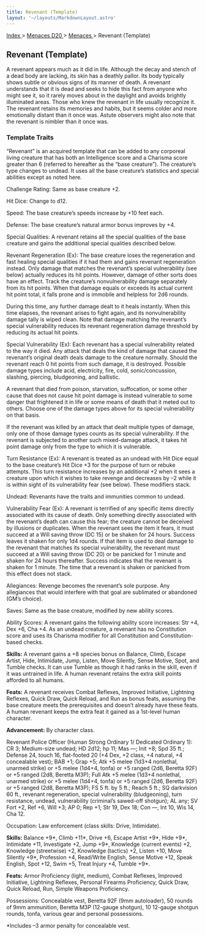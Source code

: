 ```yaml
---
title: Revenant (Template)
layout: '~/layouts/MarkdownLayout.astro'
---
```


[ Index ](/) > [ Menaces D20 ](/menaces.d20) > [ Menaces ](/menaces.d20/menaces) > Revenant (Template)

##  Revenant (Template)

A revenant appears much as it did in life. Although the decay and stench of a
dead body are lacking, its skin has a deathly pallor. Its body typically shows
subtle or obvious signs of its manner of death. A revenant understands that it
is dead and seeks to hide this fact from anyone who might see it, so it rarely
moves about in the daylight and avoids brightly illuminated areas. Those who
knew the revenant in life usually recognize it. The revenant retains its
memories and habits, but it seems colder and more emotionally distant than it
once was. Astute observers might also note that the revenant is nimbler than
it once was.

###  Template Traits

“Revenant” is an acquired template that can be added to any corporeal living
creature that has both an Intelligence score and a Charisma score greater than
6 (referred to hereafter as the “base creature”). The creature’s type changes
to undead. It uses all the base creature’s statistics and special abilities
except as noted here.

Challenge Rating: Same as base creature +2.

Hit Dice: Change to d12.

Speed: The base creature’s speeds increase by +10 feet each.

Defense: The base creature’s natural armor bonus improves by +4.

Special Qualities: A revenant retains all the special qualities of the base
creature and gains the additional special qualities described below.

Revenant Regeneration (Ex): The base creature loses the regeneration and fast
healing special qualities if it had them and gains revenant regeneration
instead. Only damage that matches the revenant’s special vulnerability (see
below) actually reduces its hit points. However, damage of other sorts does
have an effect. Track the creature’s nonvulnerability damage separately from
its hit points. When that damage equals or exceeds its actual current hit
point total, it falls prone and is immobile and helpless for 2d6 rounds.

During this time, any further damage dealt to it heals instantly. When this
time elapses, the revenant arises to fight again, and its nonvulnerability
damage tally is wiped clean. Note that damage matching the revenant’s special
vulnerability reduces its revenant regeneration damage threshold by reducing
its actual hit points.

Special Vulnerability (Ex): Each revenant has a special vulnerability related
to the way it died. Any attack that deals the kind of damage that caused the
revenant’s original death deals damage to the creature normally. Should the
revenant reach 0 hit points from such damage, it is destroyed. Possible damage
types include acid, electricity, fire, cold, sonic/concussion, slashing,
piercing, bludgeoning, and ballistic.

A revenant that died from poison, starvation, suffocation, or some other cause
that does not cause hit point damage is instead vulnerable to some danger that
frightened it in life or some means of death that it meted out to others.
Choose one of the damage types above for its special vulnerability on that
basis.

If the revenant was killed by an attack that dealt multiple types of damage,
only one of those damage types counts as its special vulnerability. If the
revenant is subjected to another such mixed-damage attack, it takes hit point
damage only from the type to which it is vulnerable.

Turn Resistance (Ex): A revenant is treated as an undead with Hit Dice equal
to the base creature’s Hit Dice +3 for the purpose of turn or rebuke attempts.
This turn resistance increases by an additional +2 when it sees a creature
upon which it wishes to take revenge and decreases by –2 while it is within
sight of its vulnerability fear (see below). These modifiers stack.

Undead: Revenants have the traits and immunities common to undead.

Vulnerability Fear (Ex): A revenant is terrified of any specific items
directly associated with its cause of death. Only something directly
associated with the revenant’s death can cause this fear; the creature cannot
be deceived by illusions or duplicates. When the revenant sees the item it
fears, it must succeed at a Will saving throw (DC 15) or be shaken for 24
hours. Success leaves it shaken for only 1d4 rounds. If that item is used to
deal damage to the revenant that matches its special vulnerability, the
revenant must succeed at a Will saving throw (DC 20) or be panicked for 1
minute and shaken for 24 hours thereafter. Success indicates that the revenant
is shaken for 1 minute. The time that a revenant is shaken or panicked from
this effect does not stack.

Allegiances: Revenge becomes the revenant’s sole purpose. Any allegiances that
would interfere with that goal are sublimated or abandoned (GM’s choice).

Saves: Same as the base creature, modified by new ability scores.

Ability Scores: A revenant gains the following ability score increases: Str
+4, Dex +6, Cha +4. As an undead creature, a revenant has no Constitution
score and uses its Charisma modifier for all Constitution and Constitution-
based checks.

**Skills:** A revenant gains a +8 species bonus on Balance, Climb, Escape
Artist, Hide, Intimidate, Jump, Listen, Move Silently, Sense Motive, Spot, and
Tumble checks. It can use Tumble as though it had ranks in the skill, even if
it was untrained in life. A human revenant retains the extra skill points
afforded to all humans.

**Feats:** A revenant receives Combat Reflexes, Improved Initiative, Lightning
Reflexes, Quick Draw, Quick Reload, and Run as bonus feats, assuming the base
creature meets the prerequisites and doesn’t already have these feats. A human
revenant keeps the extra feat it gained as a 1st-level human character.

**Advancement:** By character class.

Revenant Police Officer (Human Strong Ordinary 1/ Dedicated Ordinary 1): CR 3;
Medium-size undead; HD 2d12; hp 11; Mas —; Init +8; Spd 35 ft.; Defense 24,
touch 16, flat-footed 20 (+4 Dex, +2 class, +4 natural, +4 concealable vest);
BAB +1; Grap +5; Atk +5 melee (1d3+4 nonlethal, unarmed strike) or +5 melee
(1d4+4, tonfa) or +5 ranged (2d6, Beretta 92F) or +5 ranged (2d8, Beretta
M3P); Full Atk +5 melee (1d3+4 nonlethal, unarmed strike) or +5 melee (1d4+4,
tonfa) or +5 ranged (2d6, Beretta 92F) or +5 ranged (2d8, Beretta M3P); FS 5
ft. by 5 ft.; Reach 5 ft.; SQ darkvision 60 ft., revenant regeneration,
special vulnerability (bludgeoning), turn resistance, undead, vulnerability
(criminal’s sawed-off shotgun); AL any; SV Fort +2, Ref +6, Will +3; AP 0; Rep
+1; Str 19, Dex 18; Con —, Int 10, Wis 14, Cha 12.

Occupation: Law enforcement (class skills: Drive, Intimidate).

**Skills:** Balance +9*, Climb +11*, Drive +6, Escape Artist +9*, Hide +9*,
Intimidate +11, Investigate +2, Jump +9*, Knowledge (current events) +2,
Knowledge (streetwise) +2, Knowledge (tactics) +2, Listen +10, Move Silently
+9*, Profession +4, Read/Write English, Sense Motive +12, Speak English, Spot
+12, Swim +5, Treat Injury +4, Tumble +9*.

**Feats:** Armor Proficiency (light, medium), Combat Reflexes, Improved
Initiative, Lightning Reflexes, Personal Firearms Proficiency, Quick Draw,
Quick Reload, Run, Simple Weapons Proficiency.

Possessions: Concealable vest, Beretta 92F (9mm autoloader), 50 rounds of 9mm
ammunition, Beretta M3P (12-gauge shotgun), 10 12-gauge shotgun rounds, tonfa,
various gear and personal possessions.

*Includes –3 armor penalty for concealable vest. 

